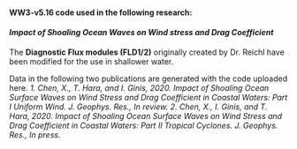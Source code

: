 #### WW3-v5.16 code used in the following research:
#### _Impact of Shoaling Ocean Waves on Wind stress and Drag Coefficient_

The **Diagnostic Flux modules (FLD1/2)** originally created by Dr. Reichl have been 
modified for the use in shallower water.

Data in the following two publications are generated with the code uploaded here.
 _1. Chen, X., T. Hara, and I. Ginis, 2020. Impact of Shoaling Ocean Surface Waves on Wind Stress and Drag Coefficient in Coastal Waters: Part I Uniform Wind. J. Geophys. Res., In review._
 _2. Chen, X., I. Ginis, and T. Hara, 2020. Impact of Shoaling Ocean Surface Waves on Wind Stress and Drag Coefficient in Coastal Waters: Part II Tropical Cyclones. J. Geophys. Res., In press._
 



